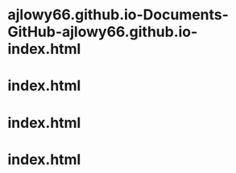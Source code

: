 # ajlowy66.github.io-Documents-GitHub-ajlowy66.github.io-index.html
# index.html
# index.html
# index.html
